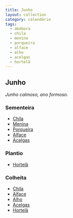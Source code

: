 ```yaml
---
title: Junho
layout: collection
category: calendário
tags:
  - abóbora
  - chila
  - menina
  - porqueira
  - alface
  - alho
  - acelgas
  - hortelã
---
```


## Junho

_Junho calmoso, ano formoso._

### Sementeira

* [Chila][1]
* [Menina][1]
* [Porqueira][1]
* [Alface][2]
* [Acelgas][4]

### Plantio

* [Hortelã][5]

### Colheita

* [Chila][1]
* [Alface][2]
* [Alho][3]
* [Acelgas][4]
* [Hortelã][5]

[1]: /culturas/abobora/
[2]: /culturas/alface/
[3]: /culturas/alho/
[4]: /culturas/acelgas/
[5]: /culturas/hortela/
